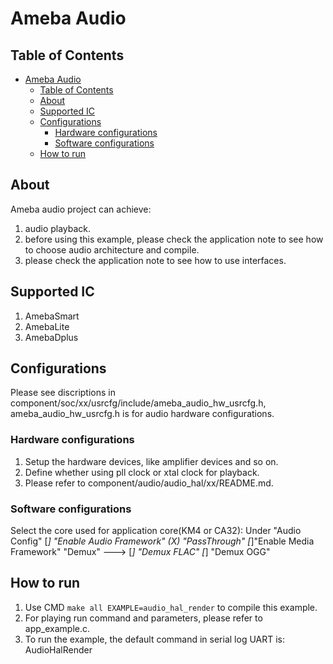 # Ameba Audio

## Table of Contents

- [Ameba Audio](#ameba-audio)
	- [Table of Contents](#table-of-contents)
	- [About ](#about-)
	- [Supported IC ](#supported-ic-)
	- [Configurations ](#configurations-)
		- [Hardware configurations](#hardware-configurations)
		- [Software configurations](#software-configurations)	
	- [How to run ](#how-to-run-)

## About <a name = "about"></a>

Ameba audio project can achieve:
1. audio playback.
2. before using this example, please check the application note to see how to choose audio architecture and compile.
3. please check the application note to see how to use interfaces.

## Supported IC <a name = "supported-ic"></a>
1. AmebaSmart
2. AmebaLite
3. AmebaDplus

## Configurations <a name = "configurations"></a>

Please see discriptions in component/soc/xx/usrcfg/include/ameba_audio_hw_usrcfg.h, ameba_audio_hw_usrcfg.h is for audio hardware configurations.

### Hardware configurations

1. Setup the hardware devices, like amplifier devices and so on.
2. Define whether using pll clock or xtal clock for playback.
3. Please refer to component/audio/audio_hal/xx/README.md.

### Software configurations
Select the core used for application core(KM4 or CA32):
Under "Audio Config"
[*] "Enable Audio Framework"
(X) "PassThrough"
[*]"Enable Media Framework"
"Demux" --->
[*] "Demux FLAC"
[*] "Demux OGG"

## How to run <a name = "How to run"></a>
1. Use CMD `make all EXAMPLE=audio_hal_render` to compile this example.
2. For playing run command and parameters, please refer to app_example.c.
3. To run the example, the default command in serial log UART is: AudioHalRender
